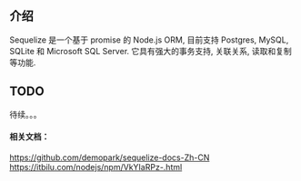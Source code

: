 ## 介绍
Sequelize 是一个基于 promise 的 Node.js ORM, 目前支持 Postgres, MySQL, SQLite 和 Microsoft SQL Server. 它具有强大的事务支持, 关联关系, 读取和复制等功能.

## TODO
待续。。。

#### 相关文档：
https://github.com/demopark/sequelize-docs-Zh-CN
https://itbilu.com/nodejs/npm/VkYIaRPz-.html